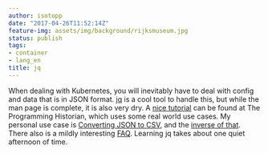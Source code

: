 ```yaml
---
author: isotopp
date: "2017-04-26T11:52:14Z"
feature-img: assets/img/background/rijksmuseum.jpg
status: publish
tags:
- container
- lang_en
title: jq
---
```

When dealing with Kubernetes, you will inevitably have to deal with config
and data that is in JSON format. [jq](https://github.com/stedolan/jq) is a
cool tool to handle this, but while the man page is complete, it is also
very dry. A 
[nice tutorial](http://programminghistorian.org/lessons/json-and-jq) can be found
at The Programming Historian, which uses some real world use cases. My
personal use case is 
[Converting JSON to CSV](http://stackoverflow.com/questions/32960857/how-to-convert-arbirtrary-simple-json-to-csv-using-jq),
and the 
[inverse of that](https://github.com/stedolan/jq/wiki/Cookbook#convert-a-csv-file-with-headers-to-json).
There also is a mildly interesting
[FAQ](https://github.com/stedolan/jq/wiki/FAQ). Learning jq takes about one
quiet afternoon of time.
